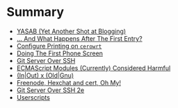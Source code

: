 # Summary

<!-- this could be generated -->

- [YASAB (Yet Another Shot at Blogging)](./yet-another-shot-at-blogging.md)
- [... And What Happens After The First Entry?](./and-what-happens-after-the-first-entry.md)
- [Configure Printing on `cerowrt`](./configure-printing-on-cerowrt.md)
- [Doing The First Phone Screen](./doing-the-first-phone-screen.md)
- [Git Server Over SSH](./git-server-over-ssh.md)
- [ECMAScript Modules (Currently) Considered Harmful](./es-modules-considered-harmful.md)
- [(In|Out) x (Old|Gnu)](./in-out-old-gnu.md)
- [Freenode, Hexchat and cert, Oh My!](./freenode-hexchat-and-cert.md)
- [Git Server Over SSH 2e](./git-server-over-ssh-2e.md)
- [Userscripts](./userscripts.md)
<!-- - [eman: Anatomy of a Hack](./eman.md) -->
<!-- - [Hiring Economics](./hiring-economics.md) -->
